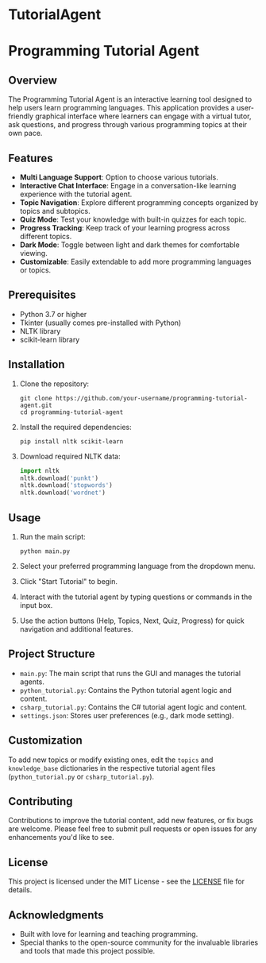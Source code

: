 # TutorialAgent
# Programming Tutorial Agent

## Overview

The Programming Tutorial Agent is an interactive learning tool designed to help users learn programming languages. This application provides a user-friendly graphical interface where learners can engage with a virtual tutor, ask questions, and progress through various programming topics at their own pace.

## Features

- **Multi Language Support**: Option to choose various tutorials.
- **Interactive Chat Interface**: Engage in a conversation-like learning experience with the tutorial agent.
- **Topic Navigation**: Explore different programming concepts organized by topics and subtopics.
- **Quiz Mode**: Test your knowledge with built-in quizzes for each topic.
- **Progress Tracking**: Keep track of your learning progress across different topics.
- **Dark Mode**: Toggle between light and dark themes for comfortable viewing.
- **Customizable**: Easily extendable to add more programming languages or topics.

## Prerequisites

- Python 3.7 or higher
- Tkinter (usually comes pre-installed with Python)
- NLTK library
- scikit-learn library

## Installation

1. Clone the repository:
   ```
   git clone https://github.com/your-username/programming-tutorial-agent.git
   cd programming-tutorial-agent
   ```

2. Install the required dependencies:
   ```
   pip install nltk scikit-learn
   ```

3. Download required NLTK data:
   ```python
   import nltk
   nltk.download('punkt')
   nltk.download('stopwords')
   nltk.download('wordnet')
   ```

## Usage

1. Run the main script:
   ```
   python main.py
   ```

2. Select your preferred programming language  from the dropdown menu.

3. Click "Start Tutorial" to begin.

4. Interact with the tutorial agent by typing questions or commands in the input box.

5. Use the action buttons (Help, Topics, Next, Quiz, Progress) for quick navigation and additional features.

## Project Structure

- `main.py`: The main script that runs the GUI and manages the tutorial agents.
- `python_tutorial.py`: Contains the Python tutorial agent logic and content.
- `csharp_tutorial.py`: Contains the C# tutorial agent logic and content.
- `settings.json`: Stores user preferences (e.g., dark mode setting).

## Customization

To add new topics or modify existing ones, edit the `topics` and `knowledge_base` dictionaries in the respective tutorial agent files (`python_tutorial.py` or `csharp_tutorial.py`).

## Contributing

Contributions to improve the tutorial content, add new features, or fix bugs are welcome. Please feel free to submit pull requests or open issues for any enhancements you'd like to see.

## License

This project is licensed under the MIT License - see the [LICENSE](LICENSE) file for details.

## Acknowledgments

- Built with love for learning and teaching programming.
- Special thanks to the open-source community for the invaluable libraries and tools that made this project possible.
